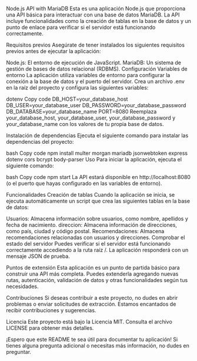 Node.js API with MariaDB
Esta es una aplicación Node.js que proporciona una API básica para interactuar con una base de datos MariaDB. La API incluye funcionalidades como la creación de tablas en la base de datos y un punto de enlace para verificar si el servidor está funcionando correctamente.

Requisitos previos
Asegúrate de tener instalados los siguientes requisitos previos antes de ejecutar la aplicación:

Node.js: El entorno de ejecución de JavaScript.
MariaDB: Un sistema de gestión de bases de datos relacional (RDBMS).
Configuración
Variables de entorno
La aplicación utiliza variables de entorno para configurar la conexión a la base de datos y el puerto del servidor. Crea un archivo .env en la raíz del proyecto y configura las siguientes variables:

dotenv
Copy code
DB_HOST=your_database_host
DB_USER=your_database_user
DB_PASSWORD=your_database_password
DB_DATABASE=your_database_name
PORT=8080
Reemplaza your_database_host, your_database_user, your_database_password y your_database_name con los valores de tu propia base de datos.

Instalación de dependencias
Ejecuta el siguiente comando para instalar las dependencias del proyecto:

bash
Copy code
npm install multer morgan mariadb jsonwebtoken express dotenv cors bcrypt body-parser
Uso
Para iniciar la aplicación, ejecuta el siguiente comando:

bash
Copy code
npm start
La API estará disponible en http://localhost:8080 (o el puerto que hayas configurado en las variables de entorno).

Funcionalidades
Creación de tablas
Cuando la aplicación se inicia, se ejecuta automáticamente un script que crea las siguientes tablas en la base de datos:

Usuarios: Almacena información sobre usuarios, como nombre, apellidos y fecha de nacimiento.
direccion: Almacena información de direcciones, como país, ciudad y código postal.
Recomendaciones: Almacena recomendaciones relacionadas con usuarios y direcciones.
Comprobar el estado del servidor
Puedes verificar si el servidor está funcionando correctamente accediendo a la ruta raíz /. La aplicación responderá con un mensaje JSON de prueba.

Puntos de extensión
Esta aplicación es un punto de partida básico para construir una API más completa. Puedes extenderla agregando nuevas rutas, autenticación, validación de datos y otras funcionalidades según tus necesidades.

Contribuciones
Si deseas contribuir a este proyecto, no dudes en abrir problemas o enviar solicitudes de extracción. Estamos encantados de recibir contribuciones y sugerencias.

Licencia
Este proyecto está bajo la Licencia MIT. Consulta el archivo LICENSE para obtener más detalles.

¡Espero que este README te sea útil para documentar tu aplicación! Si tienes alguna pregunta adicional o necesitas más información, no dudes en preguntar.